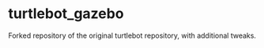 # turtlebot_gazebo
Forked repository of the original turtlebot repository, with additional tweaks. 
